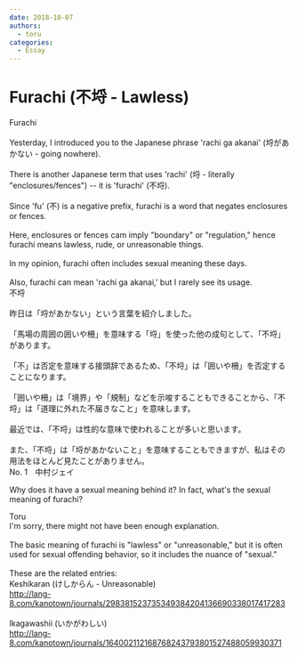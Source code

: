 ```yaml
---
date: 2018-10-07
authors:
  - toru
categories:
  - Essay
---
```


<h1 id="subject_show">Furachi (不埒 - Lawless)</h1>
<div class="date" hidden>Oct 7, 2018 19:40</div>
<div id="post"><div id="body_show_ori">
Furachi<br/><br/>Yesterday, I introduced you to the Japanese phrase 'rachi ga akanai' (埒があかない - going nowhere).<br/><br/>There is another Japanese term that uses 'rachi' (埒 - literally "enclosures/fences") -- it is 'furachi' (不埒).<br/><br/>Since 'fu' (不) is a negative prefix, furachi is a word that negates enclosures or fences.<br/><br/>Here, enclosures or fences cam imply "boundary" or "regulation," hence furachi means lawless, rude, or unreasonable things.<br/><br/>In my opinion, furachi often includes sexual meaning these days.<br/><br/>Also, furachi can mean 'rachi ga akanai,' but I rarely see its usage.
</div></div>

<!-- more -->

<div id="post_ja"><div id="body_show_mo">
不埒<br/><br/>昨日は「埒があかない」という言葉を紹介しました。<br/><br/>「馬場の周囲の囲いや柵」を意味する「埒」を使った他の成句として、「不埒」があります。<br/><br/>「不」は否定を意味する接頭辞であるため、「不埒」は「囲いや柵」を否定することになります。<br/><br/>「囲いや柵」は「境界」や「規制」などを示唆することもできることから、「不埒」は「道理に外れた不届きなこと」を意味します。<br/><br/>最近では、「不埒」は性的な意味で使われることが多いと思います。<br/><br/>また、「不埒」は「埒があかないこと」を意味することもできますが、私はその用法をほとんど見たことがありません。
</div></div>
<div id="block"><div class="first_name"> No. 1　<span class="just_name">中村ジェイ</span></div><div id="block2">
<p class="comment_small">
 Why does it have a sexual meaning behind it? In fact, what's the sexual meaning of furachi?
</p>

</div><div class="name"><span class="just_name">Toru</span><br>
I'm sorry, there might not have been enough explanation.<br/><br/>The basic meaning of furachi is "lawless" or "unreasonable," but it is often used for sexual offending behavior, so it includes the nuance of "sexual."<br/><br/>These are the related entries:<br/>Keshikaran (けしからん - Unreasonable)<br/><a href="http://lang-8.com/kanotown/journals/298381523735349384204136690338017417283" target="_blank">http://lang-8.com/kanotown/journals/298381523735349384204136690338017417283</a><br/><br/>Ikagawashii (いかがわしい)<br/><a href="http://lang-8.com/kanotown/journals/164002112168768243793801527488059930371" target="_blank">http://lang-8.com/kanotown/journals/164002112168768243793801527488059930371</a>
</div>
</div>
